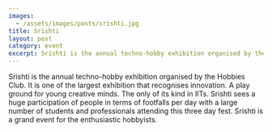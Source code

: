```yaml
---
images:
  - /assets/images/posts/srishti.jpg
title: Srishti
layout: post
category: event
excerpt: Srishti is the annual techno-hobby exhibition organised by the Hobbies Club, IITR. It is one of the largest exhibition that recognises innovation.
---
```

Srishti is the annual techno-hobby exhibition organised by the Hobbies Club. It is one of the largest exhibition that recognises innovation. A play ground for young creative minds. The only of its kind in IITs. Srishti sees a huge participation of people in terms of footfalls per day with a large number of students and professionals attending this three day fest. Srishti is a grand event for the enthusiastic hobbyists.
